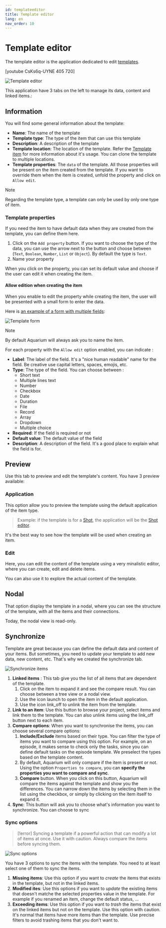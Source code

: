 ```yaml
---
id: templateeditor
title: Template editor
lang: en
nav_order: 10
---
```


# Template editor

The template editor is the application dedicated to edit [templates](../items/template.md).

[youtube CsKs6q-UYNE 405 720]

![Template editor](../../_medias/screenshots/templateeditor.webp)

This application have 3 tabs on the left to manage its data, content and linked items.:

## Information

You will find some general information about the template:

- **Name**: The name of the template
- **Template type**: The type of the item that can use this template
- **Description**: A description of the template
- **Template location**: The location of the template. Refer the [Template item](../items/template.md#usage) for more information about it's usage. You can clone the template to multiple locations.
- **Template properties**: The `data` of the template. All those properties will be present on the item created from the template. If you want to override them when the item is created, unfold the property and click on `Allow edit`.

> [!note]
> Regarding the template type, a template can only be used by only one type of item.

### Template properties

If you need the item to have default data when they are created from the template, you can define them here.

1. Click on the `Add property` button. If you want to choose the type of the data, you can use the arrow next to the button and choose between (`Text`, `Boolean`, `Number`, `List` or `Object`). By default the type is `Text`.
2. Name your property

When you click on the property, you can set its default value and choose if the user can edit it when creating the item.

#### Allow edition when creating the item

When you enable to edit the property while creating the item, the user will be presented with a small form to enter the data.

Here is [an example of a form with multiple fields](../items/template.md):

![Template form](../../_medias/screenshots/template-form.webp)

> [!note]
> By default Aquarium will always ask you to name the item.

For each property with the `Allow edit` option enabled, you can indicate :

- **Label**: The label of the field. It's a "nice human readable" name for the field. Be creative use capital letters, spaces, emojis, etc.
- **Type**: The type of the field. You can choose between :
  - Short text
  - Multiple lines text
  - Number
  - Checkbox
  - Date
  - Duration
  - File
  - Record
  - Array
  - Dropdown
  - Multiple choice
- **Required**: If the field is required or not
- **Default value**: The default value of the field
- **Description**: A description of the field. It's a good place to explain what the field is for.

## Preview

Use this tab to preview and edit the template's content. You have 3 preview available:

### Application

This option allow you to preview the template using the default application of the item type.

> Example: if the template is for a [Shot](../items/shot.md), the application will be the [Shot editor](../applications/shoteditor.md).

It's the best way to see how the template will be used when creating an item.

### Edit

Here, you can edit the content of the template using a very minalistic editor, where you can create, edit and delete items.

You can also use it to explore the actual content of the template.

## Nodal

That option display the template in a nodal, where you can see the structure of the template, with all the items and their connections.

Today, the nodal view is read-only.

## Synchronize

Template are great because you can define the default data and content of your items. But sometimes, you need to update your template to add new data, new content, etc. That's why we created the synchronize tab.

![Synchronize items](../../_medias/screenshots/templateeditor-sync.webp)

1. **Linked items** : This tab give you the list of all items that are dependent of the template.
   1. Click on the item to expand it and see the compare result. You can choose between a tree view or a nodal view.
   2. Use the icon <span class="aq-icon">launch</span> to open the item in the default application.
   3. Use the icon <span class="aq-icon">link_off</span> to unlink the item from the template.
2. **Link to an item**: Use this button to browse your project, select items and link them to the template. You can also unlink items using the <span class="aq-icon">link_off</span> button next to each item.
3. **Compare options**: When you want to synchronise the items, you can choose several compare options:
   1. **Include/Exclude** items based on their type. You can filter the type of items you want to compare using this option. For example, on an episode, it makes sense to check only the tasks, since you can define default tasks on the episode template. We preselect the types based on the template content.
   2. By default, Aquarium will only compare if the item is present or not. Using the option `Properties to compare`, you can **specify the properties you want to compare and sync**.
   3. **Compare** button. When you click on this button, Aquarium will compare the items against the template and show you the differences. You can narrow down the items by selecting them in the list using the checkbox, or simply by clicking on the item itself to expand it.
4. **Sync**: This button will ask you to choose what's information you want to synchronize. You can choose to sync

### Sync options

> [!error]
> Syncing a template if a powerful action that can modify a lot of items at once. Use it with caution. Always compare the items before syncing them.

![Sync options](../../_medias/screenshots/templateeditor-sync-options.webp)

You have 3 options to sync the items with the template. You need to at least select one of them to sync the items.

   1. **Missing items**: Use this option if you want to *create* the items that exists in the template, but not in the linked items.
   2. **Modified ites**: Use this options if you want to *update* the existing items that doesn't matche the selected properties value in the template. For example if you renamed an item, change the default status, ...
   3. **Exceeding items**: Use this option if you want to *trash* the items that exist on the linked items but not on the template. Use this option with caution. It's normal that items have more items than the template. Use precise filters to avoid trashing items that you don't want to.
